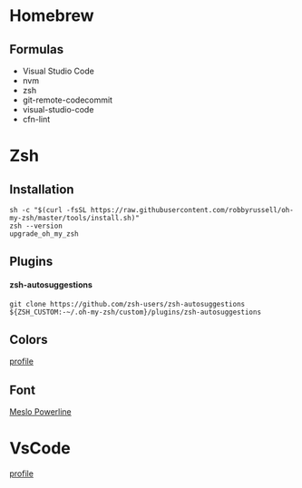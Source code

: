 # Homebrew

## Formulas

- Visual Studio Code
- nvm
- zsh
- git-remote-codecommit
- visual-studio-code
- cfn-lint

# Zsh

## Installation

```
sh -c "$(curl -fsSL https://raw.githubusercontent.com/robbyrussell/oh-my-zsh/master/tools/install.sh)"
zsh --version
upgrade_oh_my_zsh
```

## Plugins

#### zsh-autosuggestions

`git clone https://github.com/zsh-users/zsh-autosuggestions ${ZSH_CUSTOM:-~/.oh-my-zsh/custom}/plugins/zsh-autosuggestions`

## Colors

[profile](default.json)

## Font

[Meslo Powerline](https://github.com/powerline/fonts/blob/master/Meslo%20Dotted/Meslo%20LG%20S%20DZ%20Regular%20for%20Powerline.ttf)

# VsCode

[profile](profile.code-profile)
